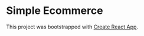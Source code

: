 # Simple Ecommerce

This project was bootstrapped with [Create React App](https://glittery-pithivier-6f9eb0.netlify.app/orderReview).





